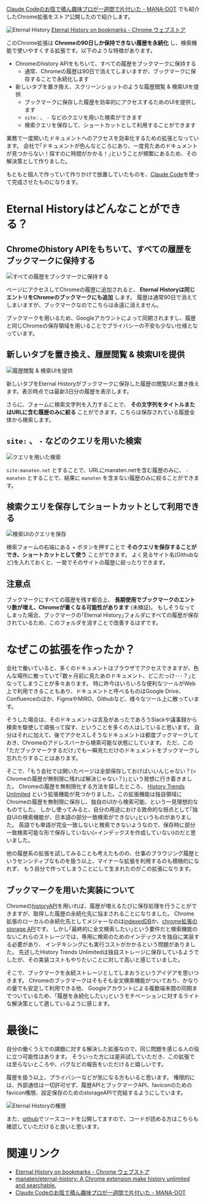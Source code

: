 <!--
title: ブラウザ履歴をブックマークに無期限保存するchrome拡張｢Eternal-History｣をストア公開しました
date:  2025-07-07 10:00
categories: [プログラミング,chrome拡張,claude code]
-->

[Claude Codeのお陰で積ん趣味プロが一週間で片付いた - MANA-DOT](https://blog.manaten.net/entry/claude-code-tsumipro) でも紹介したChrome拡張をストア公開したので紹介します。

![Eternal History](https://manaten.net/wp-content/uploads/2025/07/eternal-history.gif)
[Eternal History on bookmarks - Chrome ウェブストア](https://chromewebstore.google.com/detail/eternal-history-on-bookma/bbajmicfgjljmbjpjbabgkiallplgjoa)

このChrome拡張は **Chromeの90日しか保持できない履歴を永続化** し、検索機能で使いやすくする拡張です。以下のような特徴があります。

- Chromeのhistory APIをもちいて、すべての履歴をブックマークに保持する
  - 通常、Chromeの履歴は90日で消えてしまいますが、ブックマークに保存することで永続化します
- 新しいタブを置き換え、スクリーンショットのような履歴閲覧 & 検索UIを提供
  - ブックマークに保存した履歴を効率的にアクセスするためのUIを提供します
  - `site:` 、 `-` などのクエリを用いた検索ができます
  - 検索クエリを保存して、ショートカットとして利用することができます

業務で一度開いたドキュメントへのアクセスを効率化するための拡張となっています。
会社で｢ドキュメントが色んなところにあり、一度見たあのドキュメントが見つからない！探すのに時間がかかる！｣ということが頻繁にあるため、その解決策として作りました。

もともと個人で作っていて作りかけで放置していたものを、[Claude Code](https://www.anthropic.com/claude-code)を使って完成させたものになります。

<!-- more -->

# Eternal Historyはどんなことができる？

## Chromeのhistory APIをもちいて、すべての履歴をブックマークに保持する

![すべての履歴をブックマークに保持する](https://manaten.net/wp-content/uploads/2025/07/eternal-history_1.png)

ページにアクセスしてChromeの履歴に追加されると、 **Eternal Historyは同じエントリをChromeのブックマークにも追加** します。
履歴は通常90日で消えてしまいますが、ブックマークなのでこちらは永遠に消えません。

ブックマークを用いるため、Googleアカウントによって同期されますし、履歴と同じChromeの保存領域を用いることでプライバシーの不安も少ない仕様となっています。

## 新しいタブを置き換え、履歴閲覧 & 検索UIを提供

![履歴閲覧 & 検索UIを提供](https://manaten.net/wp-content/uploads/2025/07/eternal-history_2.png)

新しいタブをEternal Historyがブックマークに保存した履歴の閲覧UIと置き換えます。表示時点では最新3日分の履歴を表示します。

さらに、フォームに検索文字列を入力することで、 **その文字列をタイトルまたはURLに含む履歴のみに絞る** ことができます。こちらは保存されている履歴全体から検索します。

## `site:` 、 `-` などのクエリを用いた検索

![クエリを用いた検索](https://manaten.net/wp-content/uploads/2025/07/eternal-history_3.png)

`site:manaten.net` とすることで、URLにmanaten.netを含む履歴のみに、 `-manaten` とすることで、結果に `manaten` を含まない履歴のみに絞ることができます。

## 検索クエリを保存してショートカットとして利用できる

![検索UIのクエリを保存](https://manaten.net/wp-content/uploads/2025/07/eternal-history_4.png)

検索フォームの右端にある + ボタンを押すことで **そのクエリを保存することができ、ショートカットとして使う** ことができます。
よく見るサイト名(Githubなど)を入れておくと、一発でそのサイトの履歴に絞ったりできます。

## 注意点

ブックマークにすべての履歴を残す都合上、 **長期使用でブックマークのエントリ数が増え、Chromeが重くなる可能性があります** (未検証)。
もしそうなってしまった場合、ブックマークの｢Eternal History｣フォルダにすべての履歴が保存されているため、このフォルダを消すことで改善するはずです。

# なぜこの拡張を作ったか？

会社で働いていると、多くのドキュメントはブラウザでアクセスできますが、色んな場所に散っていて｢数ヶ月前に見たあのドキュメント、どこだっけ･･･？｣となってしまうことが多々あります。
特に昨今はいろいろな便利なツールがWeb上で利用できることもあり、ドキュメントと呼べるものはGoogle Drive、Confluenceのほか、FigmaやMIRO、Githubなど、様々なツール上に散っています。

そうした場合は、そのドキュメントは言及があったであろうSlackや議事録から検索を駆使して頑張って探す、ということを多くの人はしていると思います。
自分はそれに加えて、後でアクセスしそうなドキュメントは都度ブックマークしておき、Chromeのアドレスバーから検索可能な状態にしています。
ただ、この｢ただブックマークするだけ｣でも一瞬見ただけのドキュメントをブックマークし忘れたりすることはあります。

そこで、｢もう会社では開いたページは全部保存しておけばいいんじゃない？(= Chromeの履歴が無制限に残れば解決じゃない？)｣という発想に行き着きました。
Chromeの履歴を無制限化する方法を探したところ、 [History Trends Unlimited](https://chromewebstore.google.com/detail/history-trends-unlimited/pnmchffiealhkdloeffcdnbgdnedheme) という拡張機能が見つかりました。この拡張機能は独自領域にChromeの履歴を無制限に保存し、独自のUIから検索可能、という一見理想的なものでした。
しかし使ってみると、自分の用途における致命的な弱点として｢独自UIの検索機能が、日本語の部分一致検索ができない｣というものがありました。
英語でも単語が完全一致しないと検索できないようなので、保存時に部分一致検索可能な形で保存していない(=インデックスを作成していない)のだと思いました。

他の履歴系の拡張を試してみることも考えたものの、仕事のブラウジング履歴というセンシティブなものを扱う以上、マイナーな拡張を利用するのも積極的になれず、
もう自分で作ってしまうことにして生まれたのがこの拡張になります。

## ブックマークを用いた実装について

Chromeの[historyAPI](https://developer.chrome.com/docs/extensions/reference/api/history)を用いれば、履歴が増えるたびに保存処理を行うことができますが、取得した履歴の永続化先に悩まされることになりました。
Chrome拡張のローカルの永続化先としてメジャーなのは[indexedDB](https://developer.mozilla.org/en-US/docs/Web/API/IndexedDB_API)か、[chrome拡張のstorage API](https://developer.chrome.com/docs/extensions/reference/api/storage)です。
しかし｢最終的に全文検索したい｣という要件だと検索機能のないこれらのストレージでは、専用に検索のためのインデックスを独自に実装する必要があり、
インデキシングにも実行コストがかかるという問題がありました。
先述したHistory Trends Unlimitedは独自ストレージに保存しているようでしたが、その実装コストもやりたいことに対して高いと感じていました。

そこで、ブックマークを永続ストレージとしてしまおうというアイデアを思いつきます。
Chromeのブックマークはそもそも全文検索機能がついており、かなりの量でも安定して利用できる他、
Googleアカウントによる複数端末間の同期までついているため、｢履歴を永続化したい｣というモチベーションに対するライトな解決策として適しているように感じます。

# 最後に

自分の働くうえでの課題に対する解決した拡張なので、同じ問題を感じる人の役に立つ可能性はあります。
そういった方には是非試していただき、この拡張では至らないところや、バグなどの報告をいただけると嬉しいです。

履歴を扱う以上、プライバシーなどが気になる方もいると思います。
権限的には、外部通信は一切許可せず、履歴APIとブックマークAPI、faviconのためのfavicon権限、設定保存のためのstorageAPIで完結するようにしています。

![Eternal Historyの権限](permissions.png)

また、[github](https://github.com/manaten/eternal-history)でソースコードを公開してますので、コードが読める方はこちらも確認していただけると良いと思います。

# 関連リンク

- [Eternal History on bookmarks - Chrome ウェブストア](https://chromewebstore.google.com/detail/eternal-history-on-bookma/bbajmicfgjljmbjpjbabgkiallplgjoa)
- [manaten/eternal-history: A Chrome extension make history unlimited and searchable.](https://github.com/manaten/eternal-history)
- [Claude Codeのお陰で積ん趣味プロが一週間で片付いた - MANA-DOT](https://blog.manaten.net/entry/claude-code-tsumipro)
